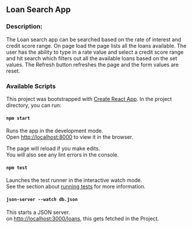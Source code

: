 ## Loan Search App

### Description:

The Loan search app can be searched based on the rate of interest and credit score range.
On page load the page lists all the loans available.
The user has the ability to type in a rate value and select a credit score range and hit search which filters out all the available loans based on the set values.
The Refresh button refreshes the page and the form values are reset.

### Available Scripts

This project was bootstrapped with [Create React App](https://github.com/facebook/create-react-app).
In the project directory, you can run:

#### `npm start`

Runs the app in the development mode.<br />
Open [http://localhost:8000](http://localhost:8000) to view it in the browser.

The page will reload if you make edits.<br />
You will also see any lint errors in the console.

#### `npm test`

Launches the test runner in the interactive watch mode.<br />
See the section about [running tests](https://facebook.github.io/create-react-app/docs/running-tests) for more information.

#### `json-server --watch db.json`

This starts a JSON server. <br/>
on [http://localhost:3000/loans](http://localhost:3000/loans), this gets fetched in the Project.
